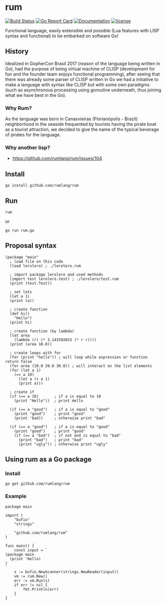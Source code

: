 # rum

[![Build Status](https://travis-ci.org/rumlang/rum.svg?branch=master)](https://travis-ci.org/rumlang/rum)
[![Go Report Card](https://goreportcard.com/badge/github.com/rumlang/rum)](https://goreportcard.com/report/github.com/rumlang/rum)
[![Documentation](https://godoc.org/github.com/rumlang/rum?status.svg)](http://godoc.org/github.com/rumlang/rum)
[![license](https://img.shields.io/github/license/mashape/apistatus.svg)](https://github.com/rumlang/rum/LICENSE)

Functional language, easily extensible and possible (Lua features with LISP syntax and functional) to be embarked on software Go!

## History

Idealized in GopherCon Brasil 2017 (reason of the language being written in Go), had the purpose of being virtual machine of CLISP (development for fun and the founder team enjoys functional programming), after seeing that there was already some parser of CLISP written in Go we had a initiative to make a language with syntax like CLISP but with some own paradigms (such as asynchronous processing using goroutine underneath, thus joining what we have best in the Go).

### Why Rum?

As the language was born in Canasvieiras (Florianópolis - Brazil) neighborhood in the seaside frequented by tourists having the pirate boat as a tourist attraction, we decided to give the name of the typical beverage of pirates for the language.

### Why another lisp?

- https://github.com/rumlang/rum/issues/104


## Install

```
go install github.com/rumlang/rum
```

## Run

```
rum
```

or

```
go run rum.go
```

## Proposal syntax

```
(package "main"
  ; load file on this code
  (load lerolero) ; ./lerolero.rum

  ; import package lerolero and used methods
  (import test lerolero.test) ; ./lerolero/test.rum
  (print (test.Test))

  ; set lets
  (let a 1)
  (print (a))

  ; create function
  (def hi()
    "Hello")
  (print hi)

  ; create function (by lambda)
  (let area
    (lambda (r) (* 3.141592653 (* r r))))
  (print (area 10.0))

  ; create loops with for
  (for (print "hello")) ; will loop while expression or function return false
  (for area (10.0 20.0 30.0)) ; will interact on the list elements
  (for (let a 1)
    (== a 10)
      (let a (+ a 1)
      (print a)))

  ; create if
  (if (== a 10)       ; if a is equal to 10
    (print "Hello"))  ; print Hello

  (if (== a "good")   ; if a is equal to "good"
    (print "good")    ; print "good"
    (print 'bad))     ; otherwise print "bad"

  (if (== a "good")   ; if a is equal to "good"
    (print "good")    ; print "good"
    (if (== a "bad")  ; if not and is equal to "bad"
      (print "bad")   ; print "bad"
      (print "ugly")) ; otherwise print "ugly"

```

## Using rum as a Go package

### Install

```
go get github.com/rumlang/rum
```

### Example

```golang
package main

import (
	"bufio"
	"strings"

	"github.com/rumlang/rum"
)

func main() {
	const input = `
(package main
  (print 'Hello)
)
`
	s := bufio.NewScanner(strings.NewReader(input))
	vm := rum.New()
	err := vm.Run(s)
	if err != nil {
		fmt.Println(err)
	}
}
```
